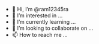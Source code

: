 - 👋 Hi, I’m @ram12345ra
- 👀 I’m interested in ...
- 🌱 I’m currently learning ...
- 💞️ I’m looking to collaborate on ...
- 📫 How to reach me ...

<!---
ram12345ra/ram12345ra is a ✨ special ✨ repository because its `README.md` (this file) appears on your GitHub profile.
You can click the Preview link to take a look at your changes.
--->
